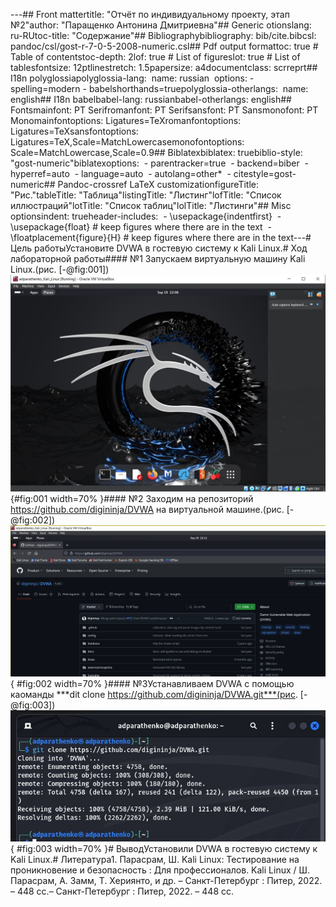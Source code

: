 ---## Front mattertitle: "Отчёт по индивидуальному проекту, этап №2"author: "Паращенко Антонина Дмитриевна"## Generic otionslang: ru-RUtoc-title: "Содержание"## Bibliographybibliography: bib/cite.bibcsl: pandoc/csl/gost-r-7-0-5-2008-numeric.csl## Pdf output formattoc: true # Table of contentstoc-depth: 2lof: true # List of figureslot: true # List of tablesfontsize: 12ptlinestretch: 1.5papersize: a4documentclass: scrreprt## I18n polyglossiapolyglossia-lang:&nbsp; name: russian&nbsp; options:	- spelling=modern	- babelshorthands=truepolyglossia-otherlangs:&nbsp; name: english## I18n babelbabel-lang: russianbabel-otherlangs: english## Fontsmainfont: PT Serifromanfont: PT Serifsansfont: PT Sansmonofont: PT Monomainfontoptions: Ligatures=TeXromanfontoptions: Ligatures=TeXsansfontoptions: Ligatures=TeX,Scale=MatchLowercasemonofontoptions: Scale=MatchLowercase,Scale=0.9## Biblatexbiblatex: truebiblio-style: "gost-numeric"biblatexoptions:&nbsp; - parentracker=true&nbsp; - backend=biber&nbsp; - hyperref=auto&nbsp; - language=auto&nbsp; - autolang=other*&nbsp; - citestyle=gost-numeric## Pandoc-crossref LaTeX customizationfigureTitle: "Рис."tableTitle: "Таблица"listingTitle: "Листинг"lofTitle: "Список иллюстраций"lotTitle: "Список таблиц"lolTitle: "Листинги"## Misc optionsindent: trueheader-includes:&nbsp; - \usepackage{indentfirst}&nbsp; - \usepackage{float} # keep figures where there are in the text&nbsp; - \floatplacement{figure}{H} # keep figures where there are in the text---# Цель работыУстановите DVWA в гостевую систему к Kali Linux.# Ход лабораторной работы#### №1&nbsp;Запускаем виртуальную машину Kali Linux.(рис. [-@fig:001])&nbsp;![Виртуальная машина Kali Linux](1.JPG) {#fig:001 width=70% }#### №2&nbsp;Заходим на репозиторий https://github.com/digininja/DVWA на виртуальной машине.(рис. [-@fig:002])![Репозиторий DVWA](2.JPG){ #fig:002 width=70% }#### №3Устанавливаем DVWA с помощью каоманды ***dit clone https://github.com/digininja/DVWA.git***(рис. [-@fig:003])![Установка DVWA](3.JPG){ #fig:003 width=70% }# ВыводУстановили DVWA в гостевую систему к Kali Linux.# Литература1. Парасрам, Ш. Kali Linux: Тестирование на проникновение и безопасность : Для профессионалов. Kali Linux / Ш. Парасрам, А. Замм, Т. Хериянто, и др. – Санкт-Петербург : Питер, 2022. – 448 сс.– Санкт-Петербург : Питер, 2022. – 448 сс.